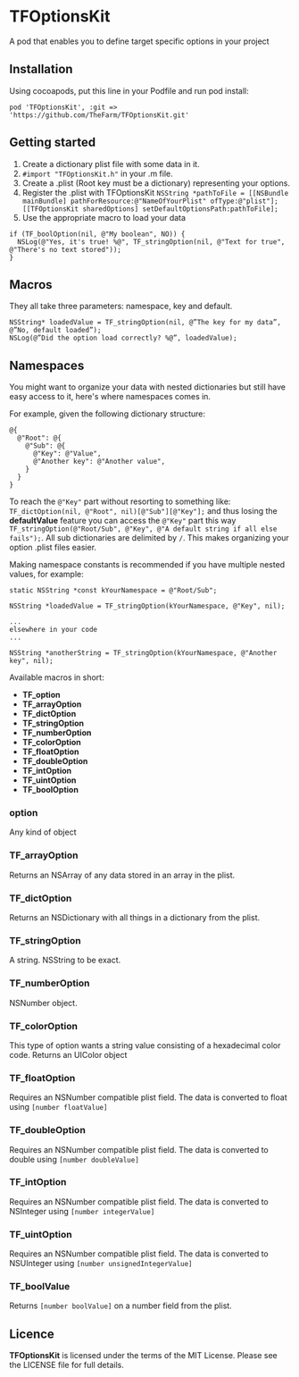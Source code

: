 # TFOptionsKit
A pod that enables you to define target specific options in your project

## Installation
Using cocoapods, put this line in your Podfile and run pod install:
```
pod 'TFOptionsKit', :git => 'https://github.com/TheFarm/TFOptionsKit.git'
```


## Getting started
1. Create a dictionary plist file with some data in it.
2. ```#import "TFOptionsKit.h"``` in your .m file.
3. Create a .plist (Root key must be a dictionary) representing your options.
4. Register the .plist with TFOptionsKit ```NSString *pathToFile = [[NSBundle mainBundle] pathForResource:@"NameOfYourPlist" ofType:@"plist"]; 
[[TFOptionsKit sharedOptions] setDefaultOptionsPath:pathToFile];```
5. Use the appropriate macro to load your data
```
if (TF_boolOption(nil, @"My boolean", NO)) {
  NSLog(@"Yes, it's true! %@", TF_stringOption(nil, @"Text for true", @"There's no text stored"));
}
```
## Macros
They all take three parameters: namespace, key and default.
```
NSString* loadedValue = TF_stringOption(nil, @”The key for my data”, @”No, default loaded”);
NSLog(@”Did the option load correctly? %@”, loadedValue);
```

## Namespaces
You might want to organize your data with nested dictionaries but still have easy access to it,
here's where namespaces comes in. 

For example, given the following dictionary structure:
```
@{
  @"Root": @{
    @"Sub": @{
      @"Key": @"Value",
      @"Another key": @"Another value",
    }
  }
}
```
To reach the ```@"Key"``` part without resorting to something like: ```TF_dictOption(nil, @"Root", nil)[@"Sub"][@"Key"];``` and thus losing the **defaultValue** feature you can access the ```@"Key"``` part this way ```TF_stringOption(@"Root/Sub", @"Key", @"A default string if all else fails");```. All sub dictionaries are delimited by ```/```. This makes organizing your option .plist files easier.

Making namespace constants is recommended if you have multiple nested values, for example:
```
static NSString *const kYourNamespace = @"Root/Sub";

NSString *loadedValue = TF_stringOption(kYourNamespace, @"Key", nil);

...
elsewhere in your code
...

NSString *anotherString = TF_stringOption(kYourNamespace, @"Another key", nil);
```

Available macros in short:
* **TF_option**
* **TF_arrayOption**
* **TF_dictOption**
* **TF_stringOption**
* **TF_numberOption**
* **TF_colorOption**
* **TF_floatOption**
* **TF_doubleOption**
* **TF_intOption**
* **TF_uintOption**
* **TF_boolOption**

### option
Any kind of object

### TF_arrayOption
Returns an NSArray of any data stored in an array in the plist.

### TF_dictOption
Returns an NSDictionary with all things in a dictionary from the plist.

### TF_stringOption
A string. NSString to be exact.

### TF_numberOption
NSNumber object.

### TF_colorOption
This type of option wants a string value consisting of a hexadecimal color code.
Returns an UIColor object

### TF_floatOption
Requires an NSNumber compatible plist field. The data is converted to float using ```[number floatValue]```

### TF_doubleOption
Requires an NSNumber compatible plist field. The data is converted to double using ```[number doubleValue]```

### TF_intOption
Requires an NSNumber compatible plist field. The data is converted to NSInteger using ```[number integerValue]```

### TF_uintOption
Requires an NSNumber compatible plist field. The data is converted to NSUInteger using ```[number unsignedIntegerValue]```

### TF_boolValue
Returns ```[number boolValue]``` on a number field from the plist.

## Licence

**TFOptionsKit** is licensed under the terms of the MIT License. Please see the LICENSE file for full details.
